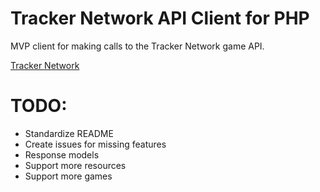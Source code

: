 # Tracker Network API Client for PHP
MVP client for making calls to the Tracker Network game API.

[Tracker Network](https://public-api.tracker.gg)

# TODO:
- Standardize README
- Create issues for missing features
- Response models
- Support more resources
- Support more games
